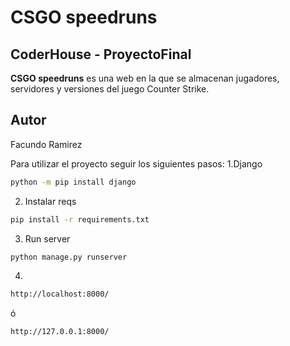 # CSGO speedruns
## CoderHouse - ProyectoFinal 
 
**CSGO speedruns** es una web en la que se almacenan jugadores, servidores y versiones del juego Counter Strike.
 
 
 
## Autor
Facundo Ramirez
 
 
Para utilizar el proyecto seguir los siguientes pasos:
1.Django
```bash
python -m pip install django
```
2. Instalar reqs
```bash
pip install -r requirements.txt
```

3. Run server
```bash  
python manage.py runserver
```
4.
  ```bash  
http://localhost:8000/
```
ó
  ```bash  
http://127.0.0.1:8000/
```
